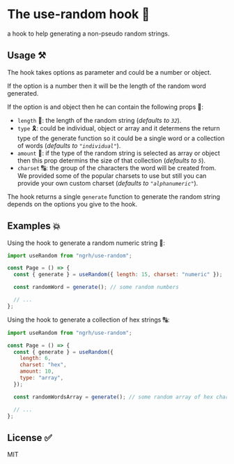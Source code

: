 # The use-random hook 🚀

a hook to help generating a non-pseudo random strings.

## Usage ⚒️

The hook takes options as parameter and could be a number or object.

If the option is a number then it will be the length of the random word generated.

If the option is and object then he can contain the following props 💫:

- `length` 📏: the length of the random string (_defaults to `32`_).
- `type` 🎗️: could be individual, object or array and it determens the return type of the generate function so it could be a single word or a collection of words (_defaults to `"individual"`_).
- `amount` 📶: if the type of the random string is selected as array or object then this prop determins the size of that collection (_defaults to `5`_).
- `charset` 🔠: the group of the characters the word will be created from. We provided some of the popular charsets to use but still you can provide your own custom charset (_defaults to `"alphanumeric"`_).

The hook returns a single `generate` function to generate the random string depends on the options you give to the hook.

## Examples 💥

Using the hook to generate a random numeric string 🔢:

```js
import useRandom from "ngrh/use-random";

const Page = () => {
  const { generate } = useRandom({ length: 15, charset: "numeric" });

  const randomWord = generate(); // some random numbers

  // ...
};
```

Using the hook to generate a collection of hex strings 🔠:

```js
import useRandom from "ngrh/use-random";

const Page = () => {
  const { generate } = useRandom({
    length: 6,
    charset: "hex",
    amount: 10,
    type: "array",
  });

  const randomWordsArray = generate(); // some random array of hex chars

  // ...
};
```

## License ✅

MIT
